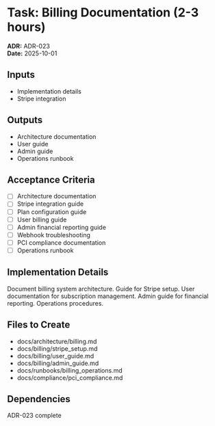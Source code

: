 # Task: Billing Documentation (2-3 hours)
**ADR:** ADR-023  
**Date:** 2025-10-01

## Inputs
- Implementation details
- Stripe integration

## Outputs
- Architecture documentation
- User guide
- Admin guide
- Operations runbook

## Acceptance Criteria
- [ ] Architecture documentation
- [ ] Stripe integration guide
- [ ] Plan configuration guide
- [ ] User billing guide
- [ ] Admin financial reporting guide
- [ ] Webhook troubleshooting
- [ ] PCI compliance documentation
- [ ] Operations runbook

## Implementation Details
Document billing system architecture. Guide for Stripe setup. User documentation for subscription management. Admin guide for financial reporting. Operations procedures.

## Files to Create
- docs/architecture/billing.md
- docs/billing/stripe_setup.md
- docs/billing/user_guide.md
- docs/billing/admin_guide.md
- docs/runbooks/billing_operations.md
- docs/compliance/pci_compliance.md

## Dependencies
ADR-023 complete
